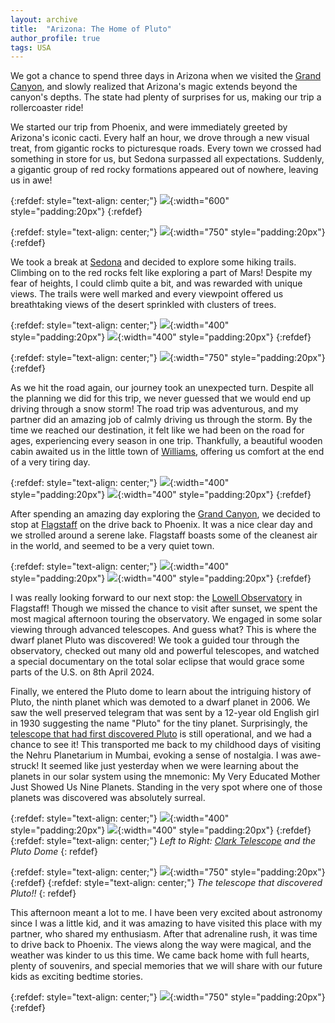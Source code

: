 ```yaml
---
layout: archive
title:  "Arizona: The Home of Pluto"
author_profile: true
tags: USA
---
```


We got a chance to spend three days in Arizona when we visited the [Grand Canyon](https://mugdhak30.github.io/Grand-Canyon/), and slowly realized that Arizona's magic extends beyond the canyon's depths. The state had plenty of surprises for us, making our trip a rollercoaster ride!

We started our trip from Phoenix, and were immediately greeted by Arizona's iconic cacti. Every half an hour, we drove through a new visual treat, from gigantic rocks to picturesque roads. Every town we crossed had something in store for us, but Sedona surpassed all expectations. Suddenly, a gigantic group of red rocky formations appeared out of nowhere, leaving us in awe! 

{:refdef: style="text-align: center;"}
![](/images/Arizona13.jpg){:width="600" style="padding:20px"}
{:refdef}

{:refdef: style="text-align: center;"}
![](/images/Arizona1.jpg){:width="750" style="padding:20px"}
{:refdef}

We took a break at [Sedona](https://visitsedona.com/) and decided to explore some hiking trails. Climbing on to the red rocks felt like exploring a part of Mars! Despite my fear of heights, I could climb quite a bit, and was rewarded with unique views. The trails were well marked and every viewpoint offered us breathtaking views of the desert sprinkled with clusters of trees.  

{:refdef: style="text-align: center;"}
![](/images/Arizona2.jpg){:width="400" style="padding:20px"}
![](/images/Arizona3.jpg){:width="400" style="padding:20px"}
{:refdef}

{:refdef: style="text-align: center;"}
![](/images/Arizona4.jpg){:width="750" style="padding:20px"}
{:refdef}

As we hit the road again, our journey took an unexpected turn. Despite all the planning we did for this trip, we never guessed that we would end up driving through a snow storm! The road trip was adventurous, and my partner did an amazing job of calmly driving us through the storm. By the time we reached our destination, it felt like we had been on the road for ages, experiencing every season in one trip. Thankfully, a beautiful wooden cabin awaited us in the little town of [Williams](https://experiencewilliams.com/), offering us comfort at the end of a very tiring day.

{:refdef: style="text-align: center;"}
![](/images/Arizona5.jpg){:width="400" style="padding:20px"}
![](/images/Arizona6.jpg){:width="400" style="padding:20px"}
{:refdef}

After spending an amazing day exploring the [Grand Canyon](https://mugdhak30.github.io/Grand-Canyon/), we decided to stop at [Flagstaff](https://www.flagstaffarizona.org/) on the drive back to Phoenix. It was a nice clear day and we strolled around a serene lake. Flagstaff boasts some of the cleanest air in the world, and seemed to be a very quiet town. 

{:refdef: style="text-align: center;"}
![](/images/Arizona7.jpg){:width="400" style="padding:20px"}
![](/images/Arizona8.jpg){:width="400" style="padding:20px"}
{:refdef}

I was really looking forward to our next stop: the [Lowell Observatory](https://lowell.edu/) in Flagstaff! Though we missed the chance to visit after sunset, we spent the most magical afternoon touring the observatory. We engaged in some solar viewing through advanced telescopes. And guess what? This is where the dwarf planet Pluto was discovered! We took a guided tour through the observatory, checked out many old and powerful telescopes, and watched a special documentary on the total solar eclipse that would grace some parts of the U.S. on 8th April 2024.

Finally, we entered the Pluto dome to learn about the intriguing history of Pluto, the ninth planet which was demoted to a dwarf planet in 2006. We saw the well preserved telegram that was sent by a 12-year old English girl in 1930 suggesting the name "Pluto" for the tiny planet. Surprisingly, the [telescope that had first discovered Pluto](https://lowell.edu/discover/telescopes-exhibits/pluto-discovery-telescope/) is still operational, and we had a chance to see it! This transported me back to my childhood days of visiting the Nehru Planetarium in Mumbai, evoking a sense of nostalgia. I was awe-struck! It seemed like just yesterday when we were learning about the planets in our solar system using the mnemonic: My Very Educated Mother Just Showed Us Nine Planets. Standing in the very spot where one of those planets was discovered was absolutely surreal.

{:refdef: style="text-align: center;"}
![](/images/Arizona9.jpg){:width="400" style="padding:20px"}
![](/images/Arizona10.jpg){:width="400" style="padding:20px"}
{:refdef}
{:refdef: style="text-align: center;"}
*Left to Right: [Clark Telescope](https://lowell.edu/discover/telescopes-exhibits/clark-refractor-telescope/) and the Pluto Dome*
{: refdef}

{:refdef: style="text-align: center;"}
![](/images/Arizona11.jpg){:width="750" style="padding:20px"}
{:refdef}
{:refdef: style="text-align: center;"}
*The telescope that discovered Pluto!!*
{: refdef}

This afternoon meant a lot to me. I have been very excited about astronomy since I was a little kid, and it was amazing to have visited this place with my partner, who shared my enthusiasm. After that adrenaline rush, it was time to drive back to Phoenix. The views along the way were magical, and the weather was kinder to us this time. We came back home with full hearts, plenty of souvenirs, and special memories that we will share with our future kids as exciting bedtime stories. 

{:refdef: style="text-align: center;"}
![](/images/Arizona14.jpg){:width="750" style="padding:20px"}
{:refdef}